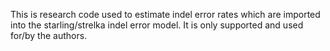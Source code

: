 
This is research code used to estimate indel error rates which are imported into
the starling/strelka indel error model. It is only supported and used for/by the
authors.

